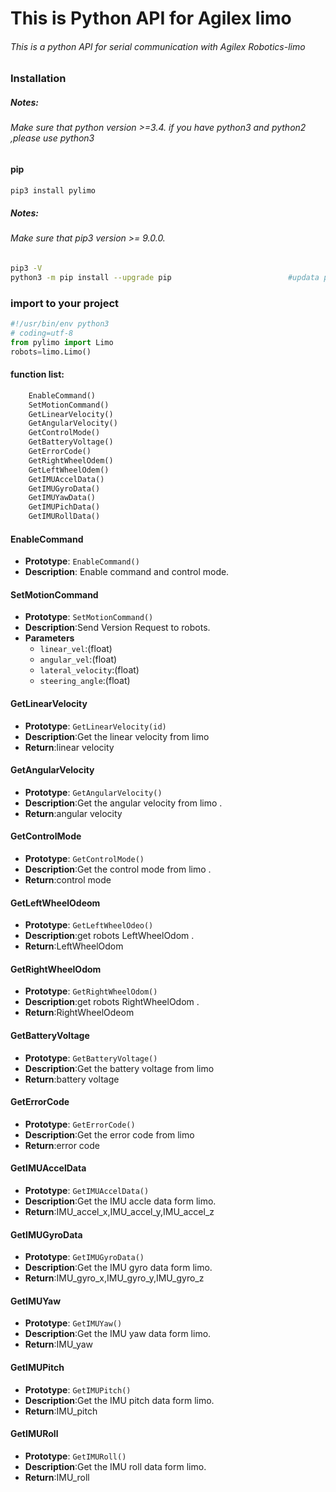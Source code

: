 # This is Python API for Agilex limo

###### This is a python API for serial communication with Agilex Robotics-limo

### Installation

##### Notes:

###### Make sure that python version >=3.4. if you have python3 and python2 ,please use python3

#### pip

````bash
pip3 install pylimo
````

##### Notes:

###### Make sure that pip3 version >= 9.0.0. 

```bash
pip3 -V     																				 #cheak the pip3 version
python3 -m pip install --upgrade pip                          #updata pip3
```

### import to your project

```python
#!/usr/bin/env python3
# coding=utf-8
from pylimo import Limo
robots=limo.Limo()
```

#### function list:

```python
    EnableCommand()
    SetMotionCommand()
    GetLinearVelocity()
    GetAngularVelocity()
    GetControlMode()
    GetBatteryVoltage()
    GetErrorCode()
    GetRightWheelOdem()
    GetLeftWheelOdem()
    GetIMUAccelData()
    GetIMUGyroData()
    GetIMUYawData()
    GetIMUPichData()
    GetIMURollData()
```

#### EnableCommand

- **Prototype**: `EnableCommand()`
- **Description**: Enable command and control mode.

#### SetMotionCommand

- **Prototype**: `SetMotionCommand()`
- **Description**:Send Version Request to robots.
- **Parameters**
  - `linear_vel`:(float) 
  - `angular_vel`:(float)
  - `lateral_velocity`:(float)
  - `steering_angle`:(float)

#### GetLinearVelocity

- **Prototype**: `GetLinearVelocity(id)`
- **Description**:Get the linear velocity from limo
- **Return**:linear velocity

#### GetAngularVelocity

- **Prototype**: `GetAngularVelocity()`
- **Description**:Get the angular velocity from limo .
- **Return**:angular velocity

#### GetControlMode

- **Prototype**: `GetControlMode()`
- **Description**:Get the control mode from limo .
- **Return**:control mode

#### GetLeftWheelOdeom

- **Prototype**: `GetLeftWheelOdeo()`
- **Description**:get robots LeftWheelOdom .
- **Return**:LeftWheelOdom

#### GetRightWheelOdom

- **Prototype**: `GetRightWheelOdom()`
- **Description**:get robots RightWheelOdom .
- **Return**:RightWheelOdeom

#### GetBatteryVoltage

- **Prototype**: `GetBatteryVoltage()`
- **Description**:Get the battery voltage from limo
- **Return**:battery voltage

#### GetErrorCode

- **Prototype**: `GetErrorCode()`
- **Description**:Get the error code from limo
- **Return**:error code

#### GetIMUAccelData

- **Prototype**: `GetIMUAccelData()`
- **Description**:Get the IMU accle data form limo.
- **Return**:IMU_accel_x,IMU_accel_y,IMU_accel_z

#### GetIMUGyroData

- **Prototype**: `GetIMUGyroData()`
- **Description**:Get the IMU gyro data form limo.
- **Return**:IMU_gyro_x,IMU_gyro_y,IMU_gyro_z

#### GetIMUYaw

- **Prototype**: `GetIMUYaw()`
- **Description**:Get the IMU yaw data form limo.
- **Return**:IMU_yaw

#### GetIMUPitch

- **Prototype**: `GetIMUPitch()`
- **Description**:Get the IMU pitch data form limo.
- **Return**:IMU_pitch

#### GetIMURoll

- **Prototype**: `GetIMURoll()`
- **Description**:Get the IMU roll data form limo.
- **Return**:IMU_roll
